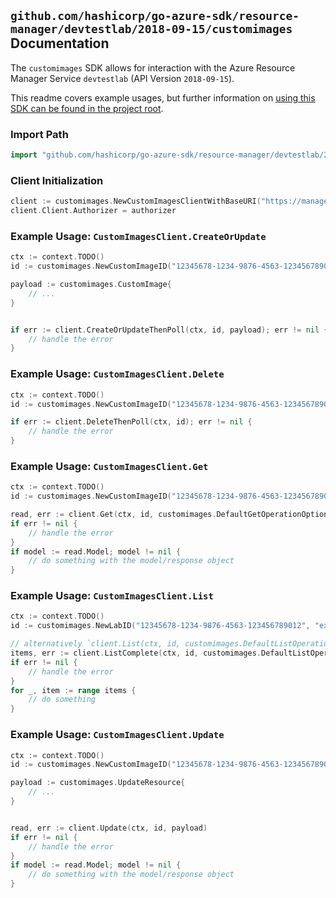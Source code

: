 
## `github.com/hashicorp/go-azure-sdk/resource-manager/devtestlab/2018-09-15/customimages` Documentation

The `customimages` SDK allows for interaction with the Azure Resource Manager Service `devtestlab` (API Version `2018-09-15`).

This readme covers example usages, but further information on [using this SDK can be found in the project root](https://github.com/hashicorp/go-azure-sdk/tree/main/docs).

### Import Path

```go
import "github.com/hashicorp/go-azure-sdk/resource-manager/devtestlab/2018-09-15/customimages"
```


### Client Initialization

```go
client := customimages.NewCustomImagesClientWithBaseURI("https://management.azure.com")
client.Client.Authorizer = authorizer
```


### Example Usage: `CustomImagesClient.CreateOrUpdate`

```go
ctx := context.TODO()
id := customimages.NewCustomImageID("12345678-1234-9876-4563-123456789012", "example-resource-group", "labValue", "nameValue")

payload := customimages.CustomImage{
	// ...
}


if err := client.CreateOrUpdateThenPoll(ctx, id, payload); err != nil {
	// handle the error
}
```


### Example Usage: `CustomImagesClient.Delete`

```go
ctx := context.TODO()
id := customimages.NewCustomImageID("12345678-1234-9876-4563-123456789012", "example-resource-group", "labValue", "nameValue")

if err := client.DeleteThenPoll(ctx, id); err != nil {
	// handle the error
}
```


### Example Usage: `CustomImagesClient.Get`

```go
ctx := context.TODO()
id := customimages.NewCustomImageID("12345678-1234-9876-4563-123456789012", "example-resource-group", "labValue", "nameValue")

read, err := client.Get(ctx, id, customimages.DefaultGetOperationOptions())
if err != nil {
	// handle the error
}
if model := read.Model; model != nil {
	// do something with the model/response object
}
```


### Example Usage: `CustomImagesClient.List`

```go
ctx := context.TODO()
id := customimages.NewLabID("12345678-1234-9876-4563-123456789012", "example-resource-group", "nameValue")

// alternatively `client.List(ctx, id, customimages.DefaultListOperationOptions())` can be used to do batched pagination
items, err := client.ListComplete(ctx, id, customimages.DefaultListOperationOptions())
if err != nil {
	// handle the error
}
for _, item := range items {
	// do something
}
```


### Example Usage: `CustomImagesClient.Update`

```go
ctx := context.TODO()
id := customimages.NewCustomImageID("12345678-1234-9876-4563-123456789012", "example-resource-group", "labValue", "nameValue")

payload := customimages.UpdateResource{
	// ...
}


read, err := client.Update(ctx, id, payload)
if err != nil {
	// handle the error
}
if model := read.Model; model != nil {
	// do something with the model/response object
}
```
